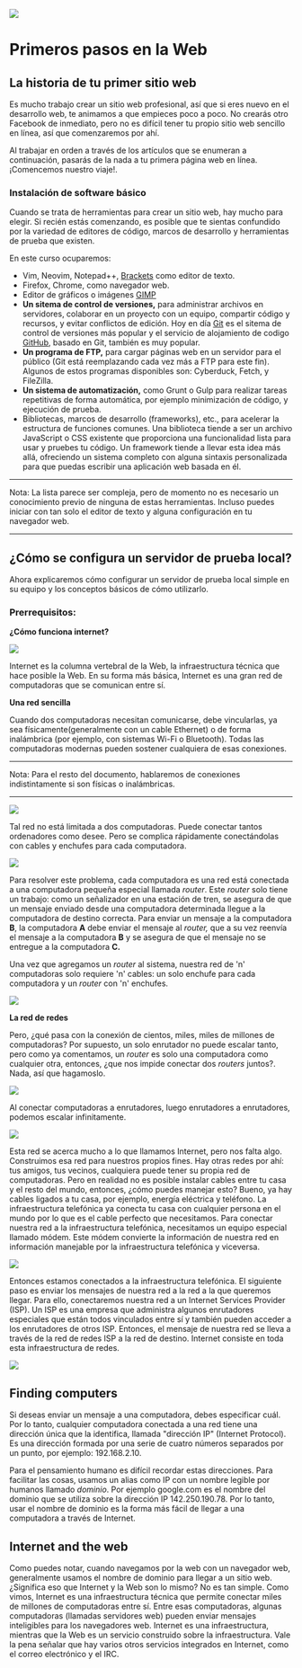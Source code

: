 ![](https://raw.githubusercontent.com/GabrielCourses/web_development/main/image/header.png)

# Primeros pasos en la Web

## La historia de tu primer sitio web

Es mucho trabajo crear un sitio web profesional, así que si eres nuevo en el desarrollo web, te animamos a que empieces poco a poco. No crearás otro Facebook de inmediato, pero no es difícil tener tu propio sitio web sencillo en línea, así que comenzaremos por ahí.

Al trabajar en orden a través de los artículos que se enumeran a continuación, pasarás de la nada a tu primera página web en línea. ¡Comencemos nuestro viaje!.

### Instalación de software básico

Cuando se trata de herramientas para crear un sitio web, hay mucho para elegir. Si recién estás comenzando, es posible que te sientas confundido por la variedad de editores de código, marcos de desarrollo y herramientas de prueba que existen. 

En este curso ocuparemos:

- Vim, Neovim, Notepad++, [Brackets](https://brackets.io/) como editor de texto.
- Firefox, Chrome, como navegador web.
- Editor de gráficos o imágenes [GIMP](https://www.gimp.org/)
- **Un sitema de control de versiones,** para administrar archivos en servidores, colaborar en un proyecto con un equipo, compartir código y recursos, y evitar conflictos de edición. Hoy en día [Git](https://git-scm.com/) es el sitema de control de versiones más popular y el servicio de alojamiento de codigo [GitHub](https://github.com/), basado en Git, también es muy popular.
- **Un programa de FTP,** para cargar páginas web en un servidor para el público (Git está reemplazando cada vez más a FTP para este fin). Algunos de estos programas disponibles son: Cyberduck, Fetch, y FileZilla.
- **Un sistema de automatización,** como Grunt o Gulp para realizar tareas repetitivas de forma automática, por ejemplo minimización de código, y ejecución de prueba.
- Bibliotecas, marcos de desarrollo (frameworks), etc., para acelerar la estructura de funciones comunes. Una biblioteca tiende a ser un archivo JavaScript o CSS existente que proporciona una funcionalidad lista para usar y pruebes tu código. Un framework tiende a llevar esta idea más allá, ofreciendo un sistema completo con alguna sintaxis personalizada para que puedas escribir una aplicación web basada en él.

***
Nota: La lista parece ser compleja, pero de momento no es necesario un conocimiento previo de ninguna de estas herramientas. Incluso puedes iniciar con tan solo el editor de texto y alguna configuración en tu navegador web.
***

## ¿Cómo se configura un servidor de prueba local?

Ahora explicaremos cómo configurar un servidor de prueba local simple en su equipo y los conceptos básicos de cómo utilizarlo.

### Prerrequisitos:

**¿Cómo funciona internet?**

![](https://raw.githubusercontent.com/GabrielCourses/web_development/main/image/internet.png)

Internet es la columna vertebral de la Web, la infraestructura técnica que hace posible la Web. En su forma más básica, Internet es una gran red de computadoras que se comunican entre sí.

**Una red sencilla**

Cuando dos computadoras necesitan comunicarse, debe vincularlas, ya sea físicamente(generalmente con un cable Ethernet) o de forma inalámbrica (por ejemplo, con sistemas Wi-Fi o Bluetooth). Todas las computadoras modernas pueden sostener cualquiera de esas conexiones.

***
Nota: Para el resto del documento, hablaremos de conexiones indistintamente si son físicas o inalámbricas.
***

![](https://raw.githubusercontent.com/GabrielCourses/web_development/main/image/simple.png)

Tal red no está limitada a dos computadoras. Puede conectar tantos ordenadores como desee. Pero se complica rápidamente conectándolas con cables y enchufes para cada computadora.

![](https://raw.githubusercontent.com/GabrielCourses/web_development/main/image/multiple.png)

Para resolver este problema, cada computadora es una red está conectada a una computadora pequeña especial llamada _router_. Este _router_ solo tiene un trabajo: como un señalizador en una estación de tren, se asegura de que un mensaje enviado desde una computadora determinada llegue a la computadora de destino correcta. Para enviar un mensaje a la computadora **B**, la computadora **A** debe enviar el mensaje al _router,_ que a su vez reenvía el mensaje a la computadora **B** y se asegura de que el mensaje no se entregue a la computadora **C.**

Una vez que agregamos un _router_ al sistema, nuestra red de 'n' computadoras solo requiere 'n' cables: un solo enchufe para cada computadora y un _router_ con 'n' enchufes.

![](https://raw.githubusercontent.com/GabrielCourses/web_development/main/image/router.png)

**La red de redes**

Pero, ¿qué pasa con la conexión de cientos, miles, miles de millones de computadoras? Por supuesto, un solo enrutador no puede escalar tanto, pero como ya comentamos, un _router_ es solo una computadora como cualquier otra, entonces, ¿que nos impide conectar dos _routers_ juntos?. Nada, así que hagamoslo.

![](https://raw.githubusercontent.com/GabrielCourses/web_development/main/image/two_routers.png)

Al conectar computadoras a enrutadores, luego enrutadores a enrutadores, podemos escalar infinitamente.

![](https://raw.githubusercontent.com/GabrielCourses/web_development/main/image/routers00.png)

Esta red se acerca mucho a lo que llamamos Internet, pero nos falta algo. Construimos esa red para nuestros propios fines. Hay otras redes por ahí: tus amigos, tus vecinos, cualquiera puede tener su propia red de computadoras. Pero en realidad no es posible instalar cables entre tu casa y el resto del mundo, entonces, ¿cómo puedes manejar esto? Bueno, ya hay cables ligados a tu casa, por ejemplo, energía eléctrica y teléfono. La infraestructura telefónica ya conecta tu casa con cualquier persona en el mundo por lo que es el cable perfecto que necesitamos. Para conectar nuestra red a la infraestructura telefónica, necesitamos un equipo especial llamado módem. Este módem convierte la información de nuestra red en información manejable por la infraestructura telefónica y viceversa.

![](https://raw.githubusercontent.com/GabrielCourses/web_development/main/image/modem.png)

Entonces estamos conectados a la infraestructura telefónica. El siguiente paso es enviar los mensajes de nuestra red a la red a la que queremos llegar. Para ello, conectaremos nuestra red a un Internet Services Provider (ISP). Un ISP es una empresa que administra algunos enrutadores especiales que están todos vinculados entre sí y también pueden acceder a los enrutadores de otros ISP. Entonces, el mensaje de nuestra red se lleva a través de la red de redes ISP a la red de destino. Internet consiste en toda esta infraestructura de redes.

![](https://raw.githubusercontent.com/GabrielCourses/web_development/main/image/isp.png)

## Finding computers

Si deseas enviar un mensaje a una computadora, debes especificar cuál. Por lo tanto, cualquier computadora conectada a una red tiene una dirección única que la identifica, llamada "dirección IP" (Internet Protocol). Es una dirección formada por una serie de cuatro números separados por un punto, por ejemplo: 192.168.2.10.

Para el pensamiento humano es difícil recordar estas direcciones. Para facilitar las cosas, usamos un alias como IP con un nombre legible por humanos llamado _dominio_. Por ejemplo google.com es el nombre del dominio que se utiliza sobre la dirección IP 142.250.190.78. Por lo tanto, usar el nombre de dominio es la forma más fácil de llegar a una computadora a través de Internet.

## Internet and the web

Como puedes notar, cuando navegamos por la web con un navegador web, generalmente usamos el nombre de dominio para llegar a un sitio web. ¿Significa eso que Internet y la Web son lo mismo? No es tan simple. Como vimos, Internet es una infraestructura técnica que permite conectar miles de millones de computadoras entre sí. Entre esas computadoras, algunas computadoras (llamadas servidores web) pueden enviar mensajes inteligibles para los navegadores web. Internet es una infraestructura, mientras que la Web es un servicio construido sobre la infraestructura. Vale la pena señalar que hay varios otros servicios integrados en Internet, como el correo electrónico y el IRC.







